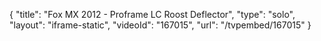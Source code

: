 {
    "title": "Fox MX 2012 - Proframe LC Roost Deflector",
    "type": "solo",
    "layout": "iframe-static",
    "videoId": "167015",
    "url": "\/tvpembed\/167015"
}